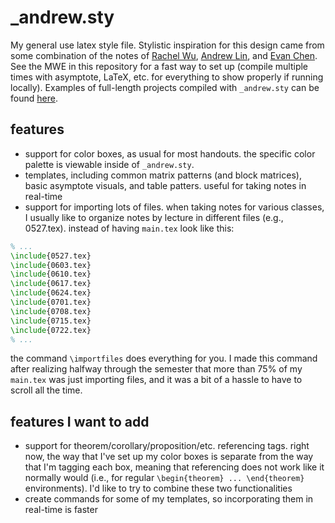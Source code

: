 # _andrew.sty
My general use latex style file. Stylistic inspiration for this design came from some combination of the notes of [Rachel Wu](https://people.csail.mit.edu/rmwu/notes.html), [Andrew Lin](http://www.mit.edu/~lindrew/notes.html), and [Evan Chen](https://web.evanchen.cc/coursework.html). See the MWE in this repository for a fast way to set up (compile multiple times with asymptote, LaTeX, etc. for everything to show properly if running locally). Examples of full-length projects compiled with ```_andrew.sty``` can be found [here](https://github.com/yellowtomato98/class-notes).

## features

* support for color boxes, as usual for most handouts. the specific color palette is viewable inside of ```_andrew.sty```.
* templates, including common matrix patterns (and block matrices), basic asymptote visuals, and table patters. useful for taking notes in real-time
* support for importing lots of files. when taking notes for various classes, I usually like to organize notes by lecture in different files (e.g., 0527.tex). instead of having ```main.tex``` look like this: 
```tex
% ...
\include{0527.tex}
\include{0603.tex}
\include{0610.tex}
\include{0617.tex}
\include{0624.tex}
\include{0701.tex}
\include{0708.tex}
\include{0715.tex}
\include{0722.tex}
% ...
```
the command ```\importfiles``` does everything for you. I made this command after realizing halfway through the semester that more than 75% of my ```main.tex``` was just importing files, and it was a bit of a hassle to have to scroll all the time.

## features I want to add 
* support for theorem/corollary/proposition/etc. referencing tags. right now, the way that I've set up my color boxes is separate from the way that I'm tagging each box, meaning that referencing does not work like it normally would (i.e., for regular ```\begin{theorem} ... \end{theorem}``` 
environments). I'd like to try to combine these two functionalities
* create commands for some of my templates, so incorporating them in real-time is faster

